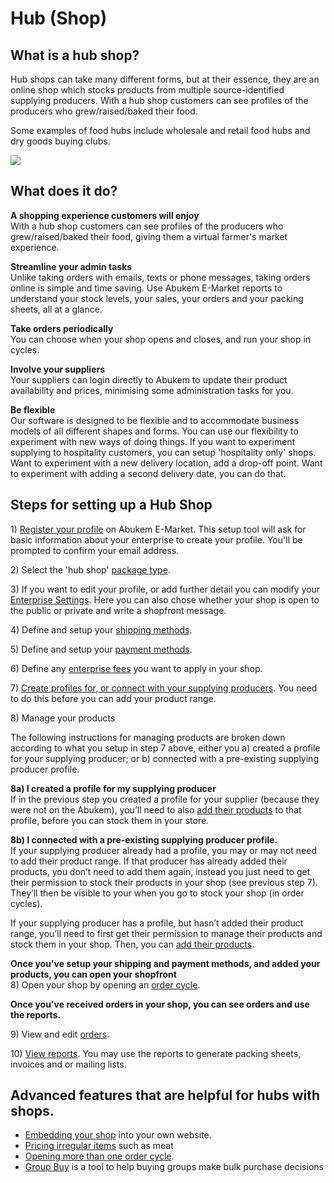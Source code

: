 # Hub \(Shop\)

## What is a hub shop?

Hub shops can take many different forms, but at their essence, they are an online shop which stocks products from multiple source-identified supplying producers. With a hub shop customers can see profiles of the producers who grew/raised/baked their food.

Some examples of food hubs include wholesale and retail food hubs and dry goods buying clubs.

![](../.gitbook/assets/hub-shop.png)

## What does it do?

**A shopping experience customers will enjoy**  
With a hub shop customers can see profiles of the producers who grew/raised/baked their food, giving them a virtual farmer's market experience.

**Streamline your admin tasks**  
Unlike taking orders with emails, texts or phone messages, taking orders online is simple and time saving. Use Abukem E-Market reports to understand your stock levels, your sales, your orders and your packing sheets, all at a glance.

**Take orders periodically**  
You can choose when your shop opens and closes, and run your shop in cycles.

**Involve your suppliers**  
Your suppliers can login directly to Abukem to update their product availability and prices, minimising some administration tasks for you.

**Be flexible**  
Our software is designed to be flexible and to accommodate business models of all different shapes and forms. You can use our flexibility to experiment with new ways of doing things. If you want to experiment supplying to hospitality customers, you can setup 'hospitality only' shops. Want to experiment with a new delivery location, add a drop-off point. Want to experiment with adding a second delivery date, you can do that.

## Steps for setting up a Hub Shop

1\) [Register your profile](../basic-features/register-and-create-your-profile.md) on Abukem E-Market. This setup tool will ask for basic information about your enterprise to create your profile. You'll be prompted to confirm your email address.

2\) Select the 'hub shop' [package type](../basic-features/package-types.md).

3\) If you want to edit your profile, or add further detail you can modify your [Enterprise Settings](../basic-features/enterprise-settings.md). Here you can also chose whether your shop is open to the public or private and write a shopfront message.

4\) Define and setup your [shipping methods](../basic-features/shipping-methods.md).

5\) Define and setup your [payment methods](../basic-features/payment-methods.md).

6\) Define any [enterprise fees](../basic-features/enterprise-fees.md) you want to apply in your shop.

7\) [Create profiles for, or connect with your supplying producers](../basic-features/create-or-connect-with-your-supplying-producers.md). You need to do this before you can add your product range.

8\) Manage your products

The following instructions for managing products are broken down according to what you setup in step 7 above, either you a\) created a profile for your supplying producer; or b\) connected with a pre-existing supplying producer profile.

**8a\) I created a profile for my supplying producer**  
If in the previous step you created a profile for your supplier \(because they were not on the Abukem\), you’ll need to also [add their products](../basic-features/products.md) to that profile, before you can stock them in your store.

**8b\) I connected with a pre-existing supplying producer profile.**  
If your supplying producer already had a profile, you may or may not need to add their product range. If that producer has already added their products, you don’t need to add them again, instead you just need to get their permission to stock their products in your shop \(see previous step 7\). They’ll then be visible to your when you go to stock your shop \(in order cycles\).

If your supplying producer has a profile, but hasn’t added their product range, you’ll need to first get their permission to manage their products and stock them in your shop. Then, you can [add their products](../basic-features/products.md).

**Once you've setup your shipping and payment methods, and added your products, you can open your shopfront**    
8\) Open your shop by opening an [order cycle](../basic-features/order-cycles-for-hubs.md).

**Once you've received orders in your shop, you can see orders and use the reports.**    
  
9\) View and edit [orders](../advanced-features/orders/).

10\) [View reports](../basic-features/reports.md). You may use the reports to generate packing sheets, invoices and or mailing lists.

## Advanced features that are helpful for hubs with shops.

* [Embedding your shop](../advanced-features/shop-setup/embedded-shopfront.md) into your own website.
* [Pricing irregular items](../advanced-features/products/pricing-irregular-items-kg.md) such as meat
* [Opening more than one order cycle](../advanced-features/order-cycles/opening-more-than-one-order-cycle.md).
* [Group Buy](../advanced-features/products/group-buy-for-bulk-ordering.md) is a tool to help buying groups make bulk purchase decisions

